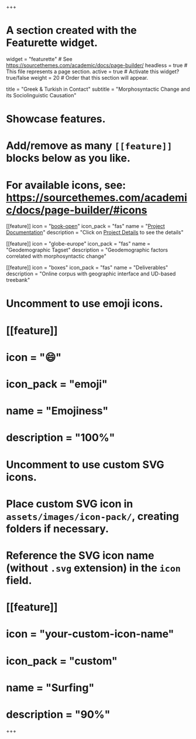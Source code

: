 +++
# A section created with the Featurette widget.
widget = "featurette"  # See https://sourcethemes.com/academic/docs/page-builder/
headless = true  # This file represents a page section.
active = true  # Activate this widget? true/false
weight = 20  # Order that this section will appear.

title = "Greek & Turkish in Contact"
subtitle = "Morphosyntactic Change and its Sociolinguistic Causation"

# Showcase features.
# 
# Add/remove as many `[[feature]]` blocks below as you like.
# 
# For available icons, see: https://sourcethemes.com/academic/docs/page-builder/#icons

[[feature]]
  icon = "[book-open](https://greek-turkish-contact.netlify.app/docs/chapter1/)"
  icon_pack = "fas"
  name = "[Project Documentation](https://greek-turkish-contact.netlify.app/docs/chapter1/)"
  description = "Click on [Project Details](https://greek-turkish-contact.netlify.app/docs/chapter1/) to see the details"
  
[[feature]]
  icon = "globe-europe"
  icon_pack = "fas"
  name = "Geodemographic Tagset"
  description = "Geodemographic factors correlated with morphosyntactic change"  
  
[[feature]]
  icon = "boxes"
  icon_pack = "fas"
  name = "Deliverables"
  description = "Online corpus with geographic interface and UD-based treebank"

# Uncomment to use emoji icons.
# [[feature]]
#  icon = ":smile:"
#  icon_pack = "emoji"
#  name = "Emojiness"
#  description = "100%"  

# Uncomment to use custom SVG icons.
# Place custom SVG icon in `assets/images/icon-pack/`, creating folders if necessary.
# Reference the SVG icon name (without `.svg` extension) in the `icon` field.
# [[feature]]
#  icon = "your-custom-icon-name"
#  icon_pack = "custom"
#  name = "Surfing"
#  description = "90%"

+++
